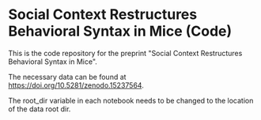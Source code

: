 # Social Context Restructures Behavioral Syntax in Mice (Code)

This is the code repository for the preprint "Social Context Restructures Behavioral Syntax in Mice".

The necessary data can be found at https://doi.org/10.5281/zenodo.15237564.

The root_dir variable in each notebook needs to be changed to the location of the data root dir.
